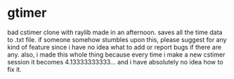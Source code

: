 # gtimer
bad cstimer clone with raylib made in an afternoon. saves all the time data to .txt file.
if someone somehow stumbles upon this, please suggest for any kind of feature since i have no idea what to add or report bugs if there are any.
also, i made this whole thing because every time i make a new cstimer session it becomes 4.13333333333... and i have absolutely no idea how to fix it.  

